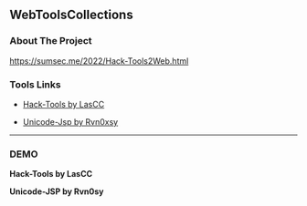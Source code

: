 ## WebToolsCollections

### About The Project

https://sumsec.me/2022/Hack-Tools2Web.html





###  Tools Links

* [Hack-Tools by LasCC](https://ht.sumsec.me/htindex.html)

* [Unicode-Jsp by Rvn0xsy](https://ht.sumsec.me/unicodejsp.html)



---



### DEMO

**Hack-Tools by LasCC**





**Unicode-JSP by Rvn0sy**









